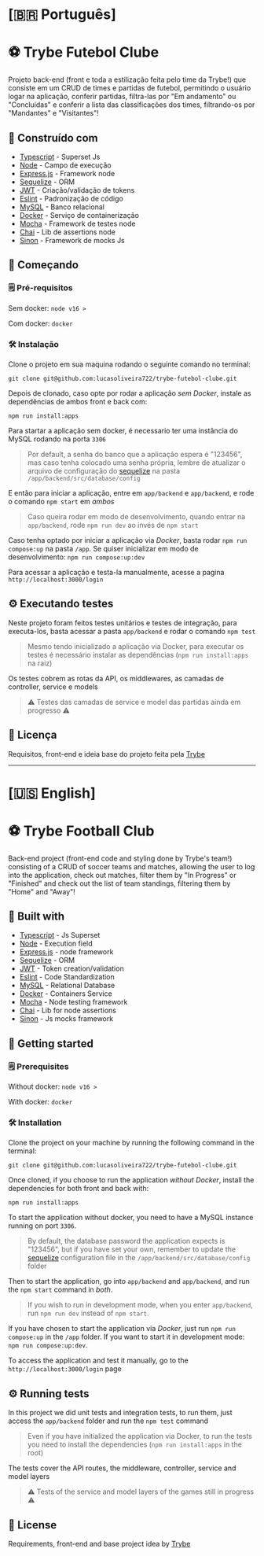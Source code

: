 # [🇧🇷 Português]

# ⚽ Trybe Futebol Clube

Projeto back-end (front e toda a estilização feita pelo time da Trybe!) que consiste em um CRUD de times e partidas de futebol, permitindo o usuário logar na aplicação, conferir partidas, filtra-las por "Em andamento" ou "Concluídas" e conferir a lista das classificações dos times, filtrando-os por "Mandantes" e "Visitantes"!

## 🧰 Construído com

- [Typescript](https://www.typescriptlang.org/) - Superset Js
- [Node](https://nodejs.org/en/) - Campo de execução
- [Express.js](https://expressjs.com/) - Framework node
- [Sequelize](https://sequelize.org/) - ORM
- [JWT](https://jwt.io/) - Criação/validação de tokens
- [Eslint](https://eslint.org/) - Padronização de código
- [MySQL](https://www.mysql.com/) - Banco relacional
- [Docker](https://www.docker.com/) - Serviço de containerização
- [Mocha](https://mochajs.org/) - Framework de testes node
- [Chai](https://www.chaijs.com/) - Lib de assertions node
- [Sinon](https://sinonjs.org/) - Framework de mocks Js

## 🚴 Começando
### 🗒 Pré-requisitos

Sem docker: `node v16 >`

Com docker: `docker`

### 🛠 Instalação

Clone o projeto em sua maquina rodando o seguinte comando no terminal:
```
git clone git@github.com:lucasoliveira722/trybe-futebol-clube.git
```
Depois de clonado, caso opte por rodar a aplicação *sem Docker*, instale as dependências de ambos front e back com:
```
npm run install:apps
```
Para startar a aplicação sem docker, é necessario ter uma instância do MySQL rodando na porta `3306`
> Por default, a senha do banco que a aplicação espera é "123456", mas caso tenha colocado uma senha própria, lembre de atualizar o arquivo de configuração do [sequelize](https://sequelize.org/) na pasta `/app/backend/src/database/config`

E então para iniciar a aplicação, entre em `app/backend` e `app/backend`, e rode o comando `npm start` em *ambos*
> Caso queira rodar em modo de desenvolvimento, quando entrar na `app/backend`, rode `npm run dev` ao invés de `npm start`

Caso tenha optado por iniciar a aplicação via *Docker*, basta rodar `npm run compose:up` na pasta `/app`. Se quiser inicializar em modo de desenvolvimento: `npm run compose:up:dev`

Para acessar a aplicação e testa-la manualmente, acesse a pagina `http://localhost:3000/login`

## ⚙ Executando testes

Neste projeto foram feitos testes unitários e testes de integração, para executa-los, basta acessar a pasta `app/backend` e rodar o comando `npm test`
> Mesmo tendo inicializado a aplicação via Docker, para executar os testes é necessário instalar as dependências (`npm run install:apps` na raiz)

Os testes cobrem as rotas da API, os middlewares, as camadas de controller, service e models

> ⚠ Testes das camadas de service e model das partidas ainda em progresso ⚠

## 📄 Licença

Requisitos, front-end e ideia base do projeto feita pela [Trybe](https://www.betrybe.com/)

<hr />

# [🇺🇸 English]

# ⚽ Trybe Football Club

Back-end project (front-end code and styling done by Trybe's team!) consisting of a CRUD of soccer teams and matches, allowing the user to log into the application, check out matches, filter them by "In Progress" or "Finished" and check out the list of team standings, filtering them by "Home" and "Away"!

## 🧰 Built with

* [Typescript](https://www.typescriptlang.org/) - Js Superset
* [Node](https://nodejs.org/en/) - Execution field
* [Express.js](https://expressjs.com/) - node framework
* [Sequelize](https://sequelize.org/) - ORM
* [JWT](https://jwt.io/) - Token creation/validation
* [Eslint](https://eslint.org/) - Code Standardization
* [MySQL](https://www.mysql.com/) - Relational Database
* [Docker](https://www.docker.com/) - Containers Service
* [Mocha](https://mochajs.org/) - Node testing framework
* [Chai](https://www.chaijs.com/) - Lib for node assertions
* [Sinon](https://sinonjs.org/) - Js mocks framework

## 🚴 Getting started
### 🗒 Prerequisites

Without docker: `node v16 >`

With docker: `docker`

### 🛠 Installation

Clone the project on your machine by running the following command in the terminal:
```
git clone git@github.com:lucasoliveira722/trybe-futebol-clube.git
```
Once cloned, if you choose to run the application *without Docker*, install the dependencies for both front and back with:
```
npm run install:apps
```
To start the application without docker, you need to have a MySQL instance running on port `3306`.
> By default, the database password the application expects is "123456", but if you have set your own, remember to update the [sequelize](https://sequelize.org/) configuration file in the `/app/backend/src/database/config` folder

Then to start the application, go into `app/backend` and `app/backend`, and run the `npm start` command in *both*.
> If you wish to run in development mode, when you enter `app/backend`, run `npm run dev` instead of `npm start`.

If you have chosen to start the application via *Docker*, just run `npm run compose:up` in the `/app` folder. If you want to start it in development mode: `npm run compose:up:dev`.

To access the application and test it manually, go to the `http://localhost:3000/login` page

## ⚙ Running tests

In this project we did unit tests and integration tests, to run them, just access the `app/backend` folder and run the `npm test` command
> Even if you have initialized the application via Docker, to run the tests you need to install the dependencies (`npm run install:apps` in the root)

The tests cover the API routes, the middleware, controller, service and model layers

> ⚠ Tests of the service and model layers of the games still in progress ⚠

## 📄 License

Requirements, front-end and base project idea by [Trybe](https://www.betrybe.com/)
